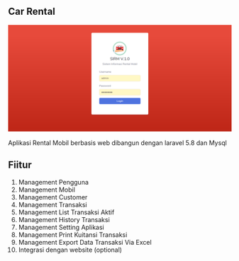 ## Car Rental

![](screenshoot/login.png)

Aplikasi Rental Mobil berbasis web dibangun dengan laravel 5.8 dan Mysql

## Fiitur

1. Management Pengguna
2. Management Mobil
3. Management Customer
4. Management Transaksi
5. Management List Transaksi Aktif
5. Management History Transaksi
6. Management Setting Aplikasi
7. Management Print Kuitansi Transaksi
8. Management Export Data Transaksi Via Excel
9. Integrasi dengan website (optional)


